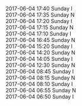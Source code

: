 2017-06-04 17:40 Sunday  I  
2017-06-04 17:35 Sunday  N  
2017-06-04 17:20 Sunday  I  
2017-06-04 17:15 Sunday  N  
2017-06-04 17:10 Sunday  I  
2017-06-04 16:45 Sunday  N  
2017-06-04 15:20 Sunday  I  
2017-06-04 14:20 Sunday  N  
2017-06-04 14:05 Sunday  I  
2017-06-04 12:30 Sunday  N  
2017-06-04 08:45 Sunday  I  
2017-06-04 08:15 Sunday  N  
2017-06-04 08:10 Sunday  I  
2017-06-04 06:55 Sunday  N  
2017-06-04 06:50 Sunday  I  
